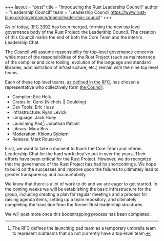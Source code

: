 +++
layout = "post"
title = "Introducing the Rust Leadership Council"
author = "Leadership Council"
team = "Leadership Council <https://www.rust-lang.org/governance/teams/leadership-council>"
+++

As of today, [RFC 3392] has been merged, forming the new top level governance body of the Rust Project: the Leadership Council. The creation of this Council marks the end of both the Core Team and the interim Leadership Chat.

The Council will assume responsibility for top-level governance concerns while most of the responsibilities of the Rust Project (such as maintenance of the compiler and core tooling, evolution of the language and standard libraries, administration of infrastructure, etc.) remain with the nine top level teams.

Each of these top level teams, [as defined in the RFC](https://rust-lang.github.io/rfcs/3392-leadership-council.html#initial-list-of-top-level-teams), has chosen a representative who collectively form [the Council](https://www.rust-lang.org/governance/teams/leadership-council):
- Compiler: Eric Holk
- Crates.io: Carol (Nichols || Goulding)
- Dev Tools: Eric Huss
- Infrastructure: Ryan Levick
- Language: Jack Huey
- Launching Pad[^1]: Jonathan Pallant
- Library: Mara Bos
- Moderation: Khionu Sybiern
- Release: Mark Rousskov

First, we want to take a moment to thank the Core Team and interim Leadership Chat for the hard work they've put in over the years. Their efforts have been critical for the Rust Project. However, we do recognize that the governance of the Rust Project has had its shortcomings. We hope to build on the successes and improve upon the failures to ultimately lead to greater transparency and accountability.

We know that there is a lot of work to do and we are eager to get started. In the coming weeks we will be establishing the basic infrastructure for the group, including creating a plan for regular meetings and a process for raising agenda items, setting up a team repository, and ultimately completing the transition from the former Rust leadership structures.

We will post more once this bootstrapping process has been completed.

[^1]: The RFC defines the launching pad team as a temporary umbrella team to represent subteams that do not currently have a top-level team.

[RFC 3392]: https://github.com/rust-lang/rfcs/pull/3392
